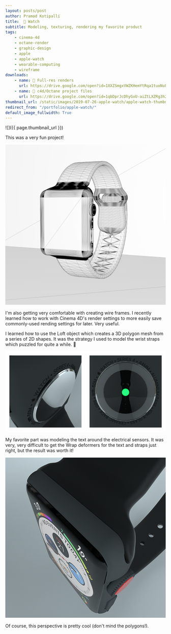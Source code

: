 ```yaml
---
layout: posts/post
author: Pramod Kotipalli
title:   Watch
subtitle: Modeling, texturing, rendering my favorite product
tags:
    - cinema-4d
    - octane-render
    - graphic-design
    - apple
    - apple-watch
    - wearable-computing
    - wireframe
downloads:
    - name: 💾 Full-res renders
      url: https://drive.google.com/open?id=1XXZSmgxVWZKHemYtRqa1tuoNuFTTQryj
    - name: 🎥 c4d/Octane project files
      url: https://drive.google.com/open?id=1qbDprJcDhyGxU-aiZtLXZRg3h2eZRnVv
thumbnail_url: /static/images/2019-07-26-apple-watch/apple-watch-thumbnail.png
redirect_from: "/portfolio/apple-watch/"
default_image_fullwidth: True
---
```


![]({{ page.thumbnail_url }})

This was a very fun project!

![](/static/images/2019-07-26-apple-watch/apple-watch-A-wireframe.png)

I'm also getting very comfortable with creating wire frames. I recently learned how to work with Cinema 4D's render settings to more easily save commonly-used rending settings for later. Very useful.

I learned how to use the Loft object which creates a 3D polygon mesh from a series of 2D shapes. It was the strategy I used to model the wrist straps which puzzled for quite a while. 🤔

![](/static/images/2019-07-26-apple-watch/apple-watch-sensor-plate-collage.png)

My favorite part was modeling the text around the electrical sensors. It was very, very difficult to get the Wrap deformers for the text and straps just right, but the result was worth it!

![](/static/images/2019-07-26-apple-watch/apple-watch-D.png)

Of course, this perspective is pretty cool (don't mind the polygons!).
